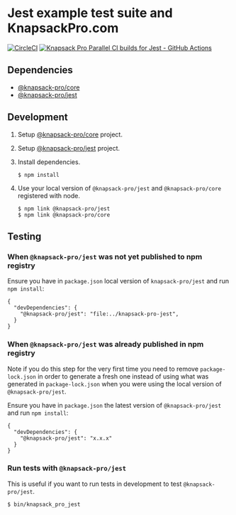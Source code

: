 # Jest example test suite and KnapsackPro.com

[![CircleCI](https://circleci.com/gh/KnapsackPro/jest-example-test-suite/tree/master.svg?style=svg)](https://circleci.com/gh/KnapsackPro/jest-example-test-suite/tree/master)
[![Knapsack Pro Parallel CI builds for Jest - GitHub Actions](https://img.shields.io/badge/Knapsack%20Pro-Parallel%20/%20Jest%20--%20GitHub%20Actions-%230074ff)](https://knapsackpro.com/dashboard/organizations/54/projects/509/test_suites/818/builds)

## Dependencies

- [@knapsack-pro/core](https://github.com/KnapsackPro/knapsack-pro-core-js)
- [@knapsack-pro/jest](https://github.com/KnapsackPro/knapsack-pro-jest)

## Development

1. Setup [@knapsack-pro/core](https://github.com/KnapsackPro/knapsack-pro-core-js) project.

2. Setup [@knapsack-pro/jest](https://github.com/KnapsackPro/knapsack-pro-jest) project.

3. Install dependencies.

   ```
   $ npm install
   ```

4. Use your local version of `@knapsack-pro/jest` and `@knapsack-pro/core` registered with node.

   ```
   $ npm link @knapsack-pro/jest
   $ npm link @knapsack-pro/core
   ```

## Testing

### When `@knapsack-pro/jest` was not yet published to npm registry

Ensure you have in `package.json` local version of `knapsack-pro/jest` and run `npm install`:

```
{
  "devDependencies": {
    "@knapsack-pro/jest": "file:../knapsack-pro-jest",
  }
}
```

### When `@knapsack-pro/jest` was already published in npm registry

Note if you do this step for the very first time you need to remove `package-lock.json` in order to generate a fresh one instead of using what was generated in `package-lock.json` when you were using the local version of `@knapsack-pro/jest`.

Ensure you have in `package.json` the latest version of `@knapsack-pro/jest` and run `npm install`:

```
{
  "devDependencies": {
    "@knapsack-pro/jest": "x.x.x"
  }
}
```

### Run tests with `@knapsack-pro/jest`

This is useful if you want to run tests in development to test `@knapsack-pro/jest`.

```
$ bin/knapsack_pro_jest
```
